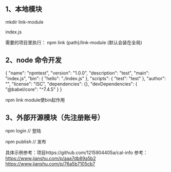 
## 1、本地模块

mkdir link-module

index.js

需要的项目里执行： npm link {path}/link-module (默认会装在全局)


## 2、node 命令开发

{
  "name": "npmtest",
  "version": "1.0.0",
  "description": "test",
  "main": "index.js",
  "bin": {
    "hello": "./index.js"
  },
  "scripts": {
    "test": "test"
  },
  "author": "",
  "license": "ISC",
  "dependencies": {},
  "devDependencies": {
    "@babel/core": "^7.4.5"
  }
}

npm link module使bin起作用

## 3、外部开源模块（先注册账号）

npm login // 登陆 

npm publish // 发布

具体示例参考：项目https://github.com/1215904405a/cal-info
参考：https://www.jianshu.com/p/aaa7db89a5b2
https://www.jianshu.com/p/76a5b7105cb7
